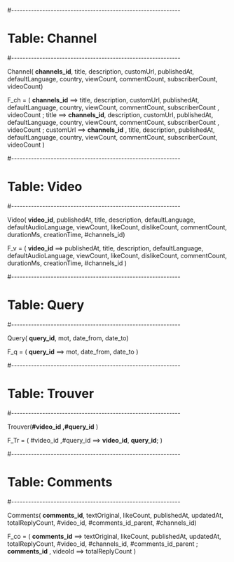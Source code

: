 #------------------------------------------------------------
# Table: Channel
#------------------------------------------------------------

 Channel( __channels_id__, title, description, customUrl, publishedAt, defaultLanguage, country, viewCount, commentCount, subscriberCount, videoCount)

F_ch = (
	__channels_id__ ==> title, description, customUrl, publishedAt, defaultLanguage, country, viewCount, commentCount, subscriberCount , videoCount
;	title			==> __channels_id__, description, customUrl, publishedAt, defaultLanguage, country, viewCount, commentCount, subscriberCount , videoCount 
;	customUrl 		==> __channels_id__ , title, description, publishedAt, defaultLanguage, country, viewCount, commentCount,
	subscriberCount, videoCount
)

#------------------------------------------------------------
# Table: Video
#------------------------------------------------------------

 Video( __video_id__, publishedAt, title, description, defaultLanguage, defaultAudioLanguage, viewCount, likeCount, dislikeCount, commentCount, durationMs, creationTime, #channels_id)

F_v = (
	__video_id__ ==> publishedAt, title, description, defaultLanguage, defaultAudioLanguage, viewCount, likeCount, dislikeCount, commentCount, durationMs, creationTime, #channels_id
)

#------------------------------------------------------------
# Table: Query
#------------------------------------------------------------

 Query( __query_id__, mot, date_from, date_to)

F_q = (
	__query_id__ ==> mot, date_from, date_to
)

#------------------------------------------------------------
# Table: Trouver
#------------------------------------------------------------

 Trouver(**#video_id ,#query_id** )

F_Tr = (
	#video_id ,#query_id ==> __video_id__, __query_id__;
)

#------------------------------------------------------------
# Table: Comments
#------------------------------------------------------------

 Comments( __comments_id__, textOriginal, likeCount, publishedAt, updatedAt, totalReplyCount, #video_id, #comments_id_parent, #channels_id)

F_co = (
	__comments_id__ 	 ==> textOriginal, likeCount, publishedAt, updatedAt, totalReplyCount, #video_id, #channels_id, #comments_id_parent
;	__comments_id__ , videoId ==>  totalReplyCount
)